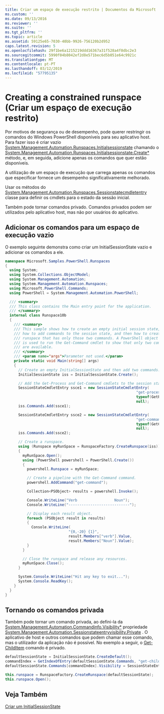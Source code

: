 ```yaml
---
title: Criar um espaço de execução restrito | Documentos da Microsoft
ms.custom: ''
ms.date: 09/13/2016
ms.reviewer: ''
ms.suite: ''
ms.tgt_pltfrm: ''
ms.topic: article
ms.assetid: 59125e65-7030-40bb-9926-756120b2d952
caps.latest.revision: 5
ms.openlocfilehash: 29f1be6a1215219ddd16367a31f528a4f0dbc2e3
ms.sourcegitcommit: 5990f04b8042ef2d8e571bec6d5b051e64c9921c
ms.translationtype: MT
ms.contentlocale: pt-PT
ms.lasthandoff: 03/12/2019
ms.locfileid: "57795135"
---
```

# <a name="creating-a-constrained-runspace"></a>Creating a constrained runspace (Criar um espaço de execução restrito)

Por motivos de segurança ou de desempenho, pode querer restringir os comandos do Windows PowerShell disponíveis para seu aplicativo host. Para fazer isso é criar vazio [System.Management.Automation.Runspaces.Initialsessionstate](/dotnet/api/System.Management.Automation.Runspaces.InitialSessionState) chamando o [System.Management.Automation.Runspaces.Initialsessionstate.Create*](/dotnet/api/System.Management.Automation.Runspaces.InitialSessionState.Create) método, e, em seguida, adicione apenas os comandos que quer estão disponíveis.

 A utilização de um espaço de execução que carrega apenas os comandos que especificar fornece um desempenho significativamente melhorado.

 Usar os métodos do [System.Management.Automation.Runspaces.Sessionstatecmdletentry](/dotnet/api/System.Management.Automation.Runspaces.SessionStateCmdletEntry) classe para definir os cmdlets para o estado da sessão inicial.

 Também pode tornar comandos privado. Comandos privados podem ser utilizados pelo aplicativo host, mas não por usuários do aplicativo.

## <a name="adding-commands-to-an-empty-runspace"></a>Adicionar os comandos para um espaço de execução vazio

 O exemplo seguinte demonstra como criar um InitialSessionState vazio e adicionar os comandos a ele.

```csharp
namespace Microsoft.Samples.PowerShell.Runspaces
{
  using System;
  using System.Collections.ObjectModel;
  using System.Management.Automation;
  using System.Management.Automation.Runspaces;
  using Microsoft.PowerShell.Commands;
  using PowerShell = System.Management.Automation.PowerShell;

  /// <summary>
  /// This class contains the Main entry point for the application.
  /// </summary>
  internal class Runspace10b
  {
    /// <summary>
    /// This sample shows how to create an empty initial session state,
    /// how to add commands to the session state, and then how to create a
    /// runspace that has only those two commands. A PowerShell object
    /// is used to run the Get-Command cmdlet to show that only two commands
    /// are available.
    /// </summary>
    /// <param name="args">Parameter not used.</param>
    private static void Main(string[] args)
    {
      // Create an empty InitialSessionState and then add two commands.
      InitialSessionState iss = InitialSessionState.Create();

      // Add the Get-Process and Get-Command cmdlets to the session state.
      SessionStateCmdletEntry ssce1 = new SessionStateCmdletEntry(
                                                            "get-process",
                                                            typeof(GetProcessCommand),
                                                            null);
      iss.Commands.Add(ssce1);

      SessionStateCmdletEntry ssce2 = new SessionStateCmdletEntry(
                                                            "get-command",
                                                            typeof(GetCommandCommand),
                                                            null);
      iss.Commands.Add(ssce2);

      // Create a runspace.
      using (Runspace myRunSpace = RunspaceFactory.CreateRunspace(iss))
      {
        myRunSpace.Open();
        using (PowerShell powershell = PowerShell.Create())
        {
          powershell.Runspace = myRunSpace;

          // Create a pipeline with the Get-Command command.
          powershell.AddCommand("get-command");

          Collection<PSObject> results = powershell.Invoke();

          Console.WriteLine("Verb                 Noun");
          Console.WriteLine("----------------------------");

          // Display each result object.
          foreach (PSObject result in results)
          {
            Console.WriteLine(
                             "{0,-20} {1}",
                             result.Members["verb"].Value,
                             result.Members["Noun"].Value);
          }
        }

        // Close the runspace and release any resources.
        myRunSpace.Close();
      }

      System.Console.WriteLine("Hit any key to exit...");
      System.Console.ReadKey();
    }
  }
}
```

## <a name="making-commands-private"></a>Tornando os comandos privada

 Também pode tornar um comando privada, ao defini-la da [System.Management.Automation.Commandinfo.Visibility*](/dotnet/api/System.Management.Automation.CommandInfo.Visibility) propriedade [System.Management.Automation.Sessionstateentryvisibility.Private](/dotnet/api/System.Management.Automation.SessionStateEntryVisibility.Private) . O aplicativo de host e outros comandos que podem chamar esse comando, mas o utilizador da aplicação não é possível. No exemplo a seguir, o [Get-ChildItem](/powershell/module/Microsoft.PowerShell.Management/Get-ChildItem) comando é privado.

```csharp
defaultSessionState = InitialSessionState.CreateDefault();
commandIndex = GetIndexOfEntry(defaultSessionState.Commands, "get-childitem");
defaultSessionState.Commands[commandIndex].Visibility = SessionStateEntryVisibility.Private;

this.runspace = RunspaceFactory.CreateRunspace(defaultSessionState);
this.runspace.Open();
```

## <a name="see-also"></a>Veja Também

 [Criar um InitialSessionState](./creating-an-initialsessionstate.md)
